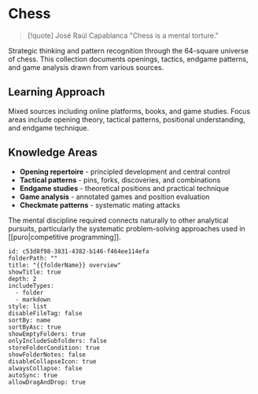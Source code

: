 # Chess

> [!quote] José Raúl Capablanca
> "Chess is a mental torture."

Strategic thinking and pattern recognition through the 64-square universe of chess. This collection documents openings, tactics, endgame patterns, and game analysis drawn from various sources.

## Learning Approach

Mixed sources including online platforms, books, and game studies. Focus areas include opening theory, tactical patterns, positional understanding, and endgame technique.

## Knowledge Areas

- **Opening repertoire** - principled development and central control
- **Tactical patterns** - pins, forks, discoveries, and combinations
- **Endgame studies** - theoretical positions and practical technique
- **Game analysis** - annotated games and position evaluation
- **Checkmate patterns** - systematic mating attacks

The mental discipline required connects naturally to other analytical pursuits, particularly the systematic problem-solving approaches used in [[puro|competitive programming]].

```folder-overview
id: c53d8f98-3831-4382-b146-f464ee114efa
folderPath: ""
title: "{{folderName}} overview"
showTitle: true
depth: 2
includeTypes:
  - folder
  - markdown
style: list
disableFileTag: false
sortBy: name
sortByAsc: true
showEmptyFolders: true
onlyIncludeSubfolders: false
storeFolderCondition: true
showFolderNotes: false
disableCollapseIcon: true
alwaysCollapse: false
autoSync: true
allowDragAndDrop: true
```
